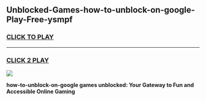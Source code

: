 
## Unblocked-Games-how-to-unblock-on-google-Play-Free-ysmpf
<h3>
<a href="https://premium76.site?title=how-to-unblock-on-google&ref=18A1">CLICK TO PLAY</a></h3>
<hr>

<h3>
<a href="https://premium76.site?title=how-to-unblock-on-google&ref=18A1">CLICK 2 PLAY</a>
  
</h3>

<a href="https://premium76.site?title=how-to-unblock-on-google&ref=18A1"><img src="https://clearcache.store/games.png"></a>


**how-to-unblock-on-google games unblocked: Your Gateway to Fun and Accessible Online Gaming**
